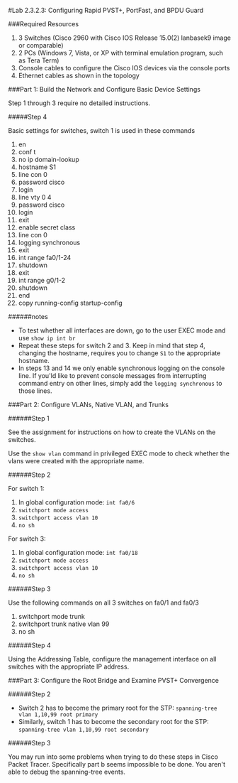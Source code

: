 #Lab 2.3.2.3: Configuring Rapid PVST+, PortFast, and BPDU Guard

###Required Resources
1. 3 Switches (Cisco 2960 with Cisco IOS Release 15.0(2) lanbasek9 image or comparable)
2. 2 PCs (Windows 7, Vista, or XP with terminal emulation program, such as Tera Term)
3. Console cables to configure the Cisco IOS devices via the console ports
4. Ethernet cables as shown in the topology

###Part 1: Build the Network and Configure Basic Device Settings

Step 1 through 3 require no detailed instructions.

#####Step 4

Basic settings for switches, switch 1 is used in these commands

1. en
2. conf t
3. no ip domain-lookup
4. hostname S1
5. line con 0
6. password cisco
7. login
8. line vty 0 4
9. password cisco 
10. login
11. exit
12. enable secret class
13. line con 0
14. logging synchronous
15. exit
16. int range fa0/1-24
17. shutdown
18. exit
19. int range g0/1-2
20. shutdown
21. end
22. copy running-config startup-config

######notes
* To test whether all interfaces are down, go to the user EXEC mode and use `show ip int br`
* Repeat these steps for switch 2 and 3. Keep in mind that step 4, changing the hostname, requires you to change `S1` to the appropriate hostname. 
* In steps 13 and 14 we only enable synchronous logging on the console line. If you'ld like to prevent console messages from interrupting command entry on other lines, simply add the `logging synchronous` to those lines.

###Part 2: Configure VLANs, Native VLAN, and Trunks

######Step 1

See the assignment for instructions on how to create the VLANs on the switches.

Use the `show vlan` command in privileged EXEC mode to check whether the vlans were created with the appropriate name.

######Step 2

For switch 1:

1. In global configuration mode: `int fa0/6`
2. `switchport mode access`
3. `switchport access vlan 10`
4. `no sh`

For switch 3: 

1. In global configuration mode: `int fa0/18`
2. `switchport mode access`
3. `switchport access vlan 10`
4. `no sh` 

######Step 3

Use the following commands on all 3 switches on fa0/1 and fa0/3

1. switchport mode trunk
2. switchport trunk native vlan 99
3. no sh

######Step 4

Using the Addressing Table, configure the management interface on all switches with the appropriate IP address.

###Part 3: Configure the Root Bridge and Examine PVST+ Convergence

######Step 2

* Switch 2 has to become the primary root for the STP: `spanning-tree vlan 1,10,99 root primary`
* Similarly, switch 1 has to become the secondary root for the STP: `spanning-tree vlan 1,10,99 root secondary`

######Step 3

You may run into some problems when trying to do these steps in Cisco Packet Tracer. Specifically part b seems impossible to be done. You aren't able to debug the spanning-tree events.
